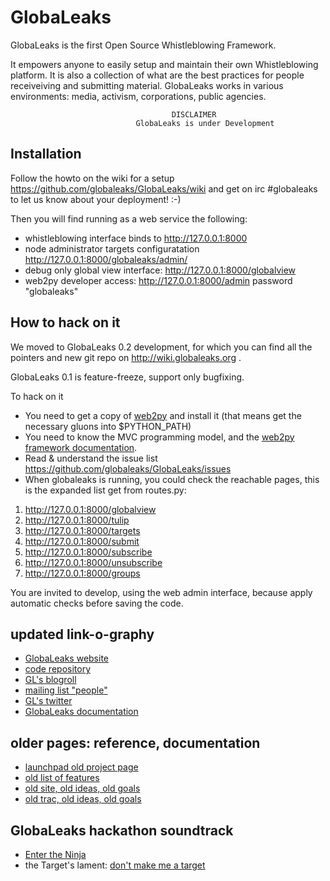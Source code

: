 GlobaLeaks
==========

GlobaLeaks is the first Open Source Whistleblowing Framework.

It empowers anyone to easily setup and maintain their own Whistleblowing platform. It is also a collection of what are the best practices for people receiveiving and submitting material. GlobaLeaks works in various environments: media, activism, corporations, public agencies.

                                        DISCLAIMER
                                GlobaLeaks is under Development
                                

Installation
------------

Follow the howto on the wiki for a setup https://github.com/globaleaks/GlobaLeaks/wiki and get on irc #globaleaks to let us know about your deployment! :-)

Then you will find running as a web service the following:

*  whistleblowing interface binds to http://127.0.0.1:8000
*  node administrator targets configuratation http://127.0.0.1:8000/globaleaks/admin/
*  debug only global view interface: http://127.0.0.1:8000/globalview
*  web2py developer access: http://127.0.0.1:8000/admin password "globaleaks"




How to hack on it
-----------------

We moved to GlobaLeaks 0.2 development, for which you can find all the pointers and new git repo on http://wiki.globaleaks.org .

GlobaLeaks 0.1 is feature-freeze, support only bugfixing.

To hack on it

* You need to get a copy of [web2py](http://www.web2py.com/) and install it (that means get the necessary gluons into $PYTHON_PATH)
* You need to know the MVC programming model, and the [web2py framework documentation](http://web2py.com/book).
* Read & understand the issue list https://github.com/globaleaks/GlobaLeaks/issues
* When globaleaks is running, you could check the reachable pages, this is the expanded list get from routes.py:
1. http://127.0.0.1:8000/globalview
2. http://127.0.0.1:8000/tulip
3. http://127.0.0.1:8000/targets
4. http://127.0.0.1:8000/submit
5. http://127.0.0.1:8000/subscribe
6. http://127.0.0.1:8000/unsubscribe
7. http://127.0.0.1:8000/groups

You are invited to develop, using the web admin interface, because apply automatic checks before saving the code.

updated link-o-graphy
---------------------

* [GlobaLeaks website](http://www.globaleaks.org)
* [code repository](https://github.com/globaleaks)
* [GL's blogroll](http://planet.globaleaks.org)
* [mailing list "people"](http://box549.bluehost.com/mailman/listinfo/people_globaleaks.org)
* [GL's twitter](https://twitter.com/#!/globaleaks)
* [GlobaLeaks documentation](https://github.com/globaleaks/advocacy)

older pages: reference, documentation
-------------------------------------

* [launchpad old project page](https://launchpad.net/globaleaks)
* [old list of features](https://blueprints.launchpad.net/globaleaks)
* [old site, old ideas, old goals](http://www.globaleaks.org/old/)
* [old trac, old ideas, old goals](http://sourceforge.net/apps/trac/globaleaks/)

GlobaLeaks hackathon soundtrack
-------------------------------

* [Enter the Ninja](http://www.youtube.com/watch?v=cegdR0GiJl4)
* the Target's lament: [don't make me a target](http://www.youtube.com/watch?v=CBtXw6CPwg4)

